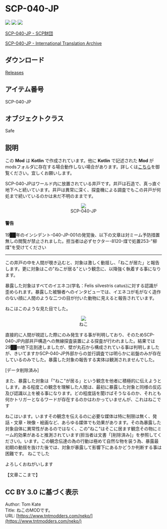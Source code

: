 <link rel="stylesheet" href="https://stackpath.bootstrapcdn.com/bootstrap/4.3.1/css/bootstrap.min.css" integrity="sha384-ggOyR0iXCbMQv3Xipma34MD+dH/1fQ784/j6cY/iJTQUOhcWr7x9JvoRxT2MZw1T" crossorigin="anonymous">

# SCP-040-JP

![](https://badgen.net/github/license/sharo-jef/scp040jp)
![](https://badgen.net/github/release/sharo-jef/scp040jp)
![](https://badgen.net/github/last-commit/sharo-jef/scp040jp)

[SCP-040-JP - SCP財団](http://scp-jp.wikidot.com/scp-040-jp)

[SCP-040-JP - International Translation Archive](http://scp-int.wikidot.com/scp-040-jp)

## ダウンロード

[Releases](https://github.com/sharo-jef/scp040jp/releases)

## アイテム番号

SCP-040-JP

## オブジェクトクラス

Safe

## 説明

<div class="alert alert-warning">
この <b>Mod</b> は <b>Kotlin</b> で作成されています。他に <b>Kotlin</b> で記述された <b>Mod</b> が modsフォルダに存在する場合動作しない場合があります。詳しくは<a href="https://sharo-jef.hatenablog.com/entry/2020/12/20/035800">こちら</a>を御覧ください。宜しくお願いします。
</div>

SCP-040-JPはワールド内に放置されている井戸です。井戸は石造で、真っ直ぐ地下へと続いています。井戸は異常に深く、探査機による調査でもこの井戸が何処まで続いているのかは未だ不明のままです。

<figure class="figure-image figure-image-fotolife" title="SCP-040-JP" style="text-align: center;">
<img src="https://cdn-ak.f.st-hatena.com/images/fotolife/s/sharo-jef/20201220/20201220042307.png">
<figcaption>SCP-040-JP</figcaption>
</figure>

<div class="alert alert-danger">
    <h4>警告</h4>
    <p>
        19██年のインシデント-040-JP-001の発覚後、以下の文章は対ミーム予防措置無しの閲覧が禁止されました。担当者は必ずセクター-8120-煤で処置253-"柳煤"を受けてください
    </p>
</div>

<hr />

この井戸の中を人間が覗き込むと、対象は激しく動揺し、「ねこが居た」と報告します。更に対象はこの"ねこが居る"という観念に、以降強く執着する事になります。

暴露した対象はすべてのイエネコ(学名：Felis silvestris catus)に対する認識が歪められます。暴露した被験者へのインタビューでは、イエネコが毛がなく造作のない顔に人間のような二つの目が付いた動物に見えると報告されています。

ねこはこのような見た目でした。

<figure class="figure-image figure-image-fotolife" title="ねこ" style="text-align: center;">
<img src="https://cdn-ak.f.st-hatena.com/images/fotolife/s/sharo-jef/20201220/20201220041448.png">
<figcaption>ねこ</figcaption>
</figure>

直接的に人間が視認した際にのみ発生する事が判明しており、そのためSCP-040-JP内部井戸構造への無線探査装置による探査が行われました。結果では29██m地下迄到達しましたが、壁が丸石から構成されている事は判明しましたが、きいてますかSCP-040-JP外部からの並行調査では明らかに岩盤のみが存在しているのみでした。暴露した対象の報告する実体は観測されませんでした。

[データ削除済み]

また、暴露した対象は「"ねこ"が居る」という観念を他者に積極的に伝えようとします。ある程度この観念を理解した人間は、最初に暴露した対象と同様の反応及び認識以上を被る事になります。どの程度話を聞けばそうなるのか、それとも何かトリガーとなるワードが存在するのかはわかっていませんが、これはねこです

ねこはいます。いますその観念を伝えるのに必要な媒体は特に制限は無く、発話・文章・映像・絵画など、あらゆる媒体でも効果があります。その為暴露した対象自体に異常性があるのではなく、この"ねこ"はそこに居ます観念その物にミーム的効果があると推測されています(担当者は文書「[削除済み]」を参照してください)。います。この観念伝達の為の行動は極めて自然な物を装う為、暴露最初期の動揺を抜けた後では、対象が暴露して影響下にあるかどうか判断する事は困難です。
ねこでした

よろしくおねがいします

【文章ここまで】

## CC BY 3.0 に基づく表示

Author: Tom Kate<br />
Title: ねこのMODです。<br />
URL: [https://www.tntmodders.com/neko/](https://www.tntmodders.com/neko/)
